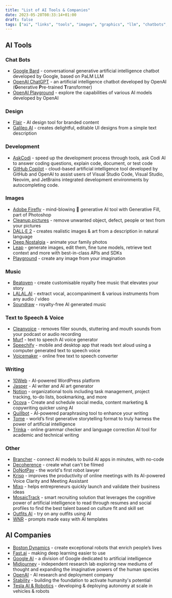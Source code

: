 ```yaml
---
title: "List of AI Tools & Companies"
date: 2023-05-28T08:33:14+01:00
draft: false
tags: ["ai", "links", "tools", "images", "graphics", "llm", "chatbots", "chatgpt", "music", "text-to-speech", "writing"]
---
```

## AI Tools

### Chat Bots
- [Google Bard](https://bard.google.com/) - conversational generative artificial intelligence chatbot developed by Google, based on PaLM LLM
- [OpenAI ChatGPT](https://openai.com/blog/chatgpt) - an artificial intelligence chatbot developed by OpenAI (**G**enerative **P**re-trained **T**ransformer)
- [OpenAI Playground](https://platform.openai.com/playground/) - explore the capabilities of various AI models developed by OpenAI

### Design
- [Flair](https://flair.ai/) - AI design tool for branded content
- [Galileo AI](https://www.usegalileo.ai/) - creates delightful, editable UI designs from a simple text description

### Development
- [AskCodi](https://askcodi.com) - speed up the development process through tools, ask Codi AI to answer coding questions, explain code, document, or test code
- [GitHub Copilot](https://github.com/features/copilot) - cloud-based artificial intelligence tool developed by GitHub and OpenAI to assist users of Visual Studio Code, Visual Studio, Neovim, and JetBrains integrated development environments by autocompleting code.

### Images
- [Adobe Firefly](https://www.adobe.com/ie/sensei/generative-ai/firefly.html) - mind-blowing 🤯 generative AI tool with Generative Fill, part of Photoshop
- [Cleanup.pictures](https://cleanup.pictures/) - remove unwanted object, defect, people or text from your pictures
- [DALL·E 2](https://openai.com/product/dall-e-2) - creates realistic images & art from a description in natural language
- [Deep Nostalgia](https://www.myheritage.com/deep-nostalgia) - animate your family photos
- [Leap](https://tryleap.ai) - generate images, edit them, fine tune models, retrieve text context and more with best-in-class APIs and SDKs
- [Playground](https://playgroundai.com/) - create any image from your imagination

### Music
- [Beatoven](https://www.beatoven.ai/) - create customisable royalty free music that elevates your story
- [LALAL.AI](https://www.lalal.ai/) - extract vocal, accompaniment & various instruments from any audio / video
- [Soundraw](https://soundraw.io/) - royalty-free AI generated music

### Text to Speech & Voice
- [Cleanvoice](https://cleanvoice.ai/) - removes filler sounds, stuttering and mouth sounds from your podcast or audio recording
- [Murf](https://murf.ai/) - text to speech AI voice generator
- [Speechify](https://speechify.com/) - mobile and desktop app that reads text aloud using a computer generated text to speech voice
- [Voicemaker](https://voicemaker.in) - online free text to speech converter

### Writing
- [10Web](https://10web.io) - AI-powered WordPress platform
- [Jasper](https://www.jasper.ai/) - AI writer and AI art generator
- [Notion](https://www.notion.so/product/ai) - organizational tools including task management, project tracking, to-do lists, bookmarking, and more
- [Ocoya](https://www.ocoya.com/) - Create and schedule social media, content marketing & copywriting quicker using AI
- [Quillbot](https://quillbot.com/) - AI-powered paraphrasing tool to enhance your writing
- [Tome](https://tome.app/) - world’s first generative storytelling format to truly harness the power of artificial intelligence
- [Trinka](https://trinka.ai) - online grammar checker and language correction AI tool for academic and technical writing

### Other
- [Brancher](https://brancher.ai) - connect AI models to build AI apps in minutes, with no-code
- [Decoherence](https://decoherence.co) - create what can't be filmed
- [DoNotPay](https://donotpay.com/) - the world's first robot lawyer
- [Krisp](https://krisp.ai/) - improves the productivity of online meetings with its AI-powered Voice Clarity and Meeting Assistant
- [Mixo](https://www.mixo.io/) - helps entrepreneurs quickly launch and validate their business ideas
- [MosaicTrack](https://mosaic.ai) - smart recruiting solution that leverages the cognitive power of artificial intelligence to read through resumes and social profiles to find the best talent based on culture fit and skill set
- [Outfits AI](https://www.outfitsai.com/) - try on any outfits using AI
- [WNR](https://wnr.ai) - prompts made easy with AI templates

## AI Companies
- [Boston Dynamics](https://www.youtube.com/@BostonDynamics) - create exceptional robots that enrich people’s lives
- [Fast.ai](https://www.fast.ai/) - making deep learning easier to use
- [Google AI](https://ai.google/) - a division of Google dedicated to artificial intelligence
- [Midjourney](https://www.midjourney.com/) - independent research lab exploring new mediums of thought and expanding the imaginative powers of the human species
- [OpenAI](https://openai.com/) - AI research and deployment company
- [Stability](https://stability.ai/) - building the foundation to activate humanity's potential
- [Tesla AI & Robotics](https://www.tesla.com/en_gb/AI) - developing & deploying autonomy at scale in vehicles & robots
